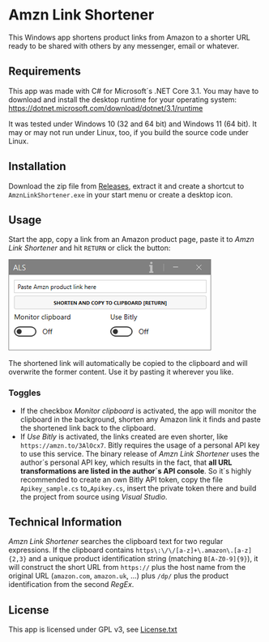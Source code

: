 ﻿# Amzn Link Shortener

This Windows app shortens product links from Amazon to a shorter URL ready to be shared with others by 
any messenger, email or whatever.

## Requirements

This app was made with C# for Microsoft´s .NET Core 3.1. You may have to download and install the 
desktop runtime for your operating system: https://dotnet.microsoft.com/download/dotnet/3.1/runtime

It was tested under Windows 10 (32 and 64 bit) and Windows 11 (64 bit). 
It may or may not run under Linux, too, if you build the source code under Linux.

## Installation

Download the zip file from [Releases](https://github.com/elpatron68/AmznLinkShortener/releases/latest), 
extract it and create a shortcut to `AmznLinkShortener.exe` in your start menu or create a desktop icon.

## Usage

Start the app, copy a link from an Amazon product page, paste it to *Amzn Link Shortener* and hit `RETURN` 
or click the button:

![Animated GIF showing usage](usage.gif)

The shortened link will automatically be copied to the clipboard and will overwrite the former content. 
Use it by pasting it wherever you like.

### Toggles

- If the checkbox *Monitor clipboard* is activated, the app will monitor the clipboard in the background, 
shorten any Amazon link it finds and paste the shortened link back to the clipboard.
- If *Use Bitly* is activated, the links created are even shorter, like `https://amzn.to/3AlOcx7`. 
Bitly requires the usage of a personal API key to use this service. The binary release of *Amzn Link Shortener* 
uses the author´s personal API key, which results in the fact, that **all URL transformations are listed 
in the author´s API console**. So it´s highly recommended to create an own Bitly API token, copy the file 
`Apikey_sample.cs` to_`Apikey.cs`, insert the private token there and build the project from source using 
*Visual Studio*.

## Technical Information

*Amzn Link Shortener* searches the clipboard text for two regular expressions. 
If the clipboard contains `https\:\/\/[a-z]+\.amazon\.[a-z]{2,3}` and a unique product 
identification string (matching `B[A-Z0-9]{9}`), it will construct the short URL from `https://` plus 
the host name from the original URL (`amazon.com`, `amazon.uk`, ...) plus `/dp/` plus 
the product identification from the second *RegEx*.

## License

This app is licensed under GPL v3, see [License.txt](License.txt)